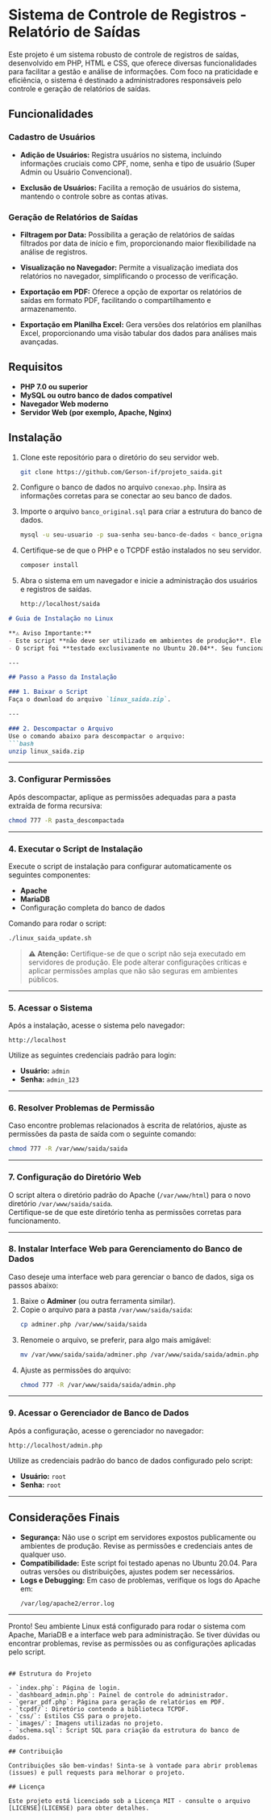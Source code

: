 # Sistema de Controle de Registros - Relatório de Saídas

Este projeto é um sistema robusto de controle de registros de saídas, desenvolvido em PHP, HTML e CSS, que oferece diversas funcionalidades para facilitar a gestão e análise de informações. Com foco na praticidade e eficiência, o sistema é destinado a administradores responsáveis pelo controle e geração de relatórios de saídas.

## Funcionalidades

### Cadastro de Usuários

- **Adição de Usuários:** Registra usuários no sistema, incluindo informações cruciais como CPF, nome, senha e tipo de usuário (Super Admin ou Usuário Convencional).

- **Exclusão de Usuários:** Facilita a remoção de usuários do sistema, mantendo o controle sobre as contas ativas.

### Geração de Relatórios de Saídas

- **Filtragem por Data:** Possibilita a geração de relatórios de saídas filtrados por data de início e fim, proporcionando maior flexibilidade na análise de registros.

- **Visualização no Navegador:** Permite a visualização imediata dos relatórios no navegador, simplificando o processo de verificação.

- **Exportação em PDF:** Oferece a opção de exportar os relatórios de saídas em formato PDF, facilitando o compartilhamento e armazenamento.

- **Exportação em Planilha Excel:** Gera versões dos relatórios em planilhas Excel, proporcionando uma visão tabular dos dados para análises mais avançadas.

## Requisitos

- **PHP 7.0 ou superior**
- **MySQL ou outro banco de dados compatível**
- **Navegador Web moderno**
- **Servidor Web (por exemplo, Apache, Nginx)**

## Instalação

1. Clone este repositório para o diretório do seu servidor web.

   ```bash
   git clone https://github.com/Gerson-if/projeto_saida.git
   ```

2. Configure o banco de dados no arquivo `conexao.php`. Insira as informações corretas para se conectar ao seu banco de dados.

3. Importe o arquivo `banco_original.sql` para criar a estrutura do banco de dados.

   ```bash
   mysql -u seu-usuario -p sua-senha seu-banco-de-dados < banco_orignal.sql
   ```

4. Certifique-se de que o PHP e o TCPDF estão instalados no seu servidor.

   ```bash
   composer install
   ```

5. Abra o sistema em um navegador e inicie a administração dos usuários e registros de saídas.

   ```bash
   http://localhost/saida
   ```
```markdown
# Guia de Instalação no Linux

**⚠️ Aviso Importante:**  
- Este script **não deve ser utilizado em ambientes de produção**. Ele foi desenvolvido para fins de testes ou ambientes de desenvolvimento. O uso em servidores de produção pode representar riscos de segurança, especialmente devido às permissões e configurações padrão aplicadas pelo script.  
- O script foi **testado exclusivamente no Ubuntu 20.04**. Seu funcionamento em outras versões ou distribuições Linux não está garantido.

---

## Passo a Passo da Instalação

### 1. Baixar o Script
Faça o download do arquivo `linux_saida.zip`.

---

### 2. Descompactar o Arquivo
Use o comando abaixo para descompactar o arquivo:  
```bash
unzip linux_saida.zip
```

---

### 3. Configurar Permissões
Após descompactar, aplique as permissões adequadas para a pasta extraída de forma recursiva:  
```bash
chmod 777 -R pasta_descompactada
```

---

### 4. Executar o Script de Instalação
Execute o script de instalação para configurar automaticamente os seguintes componentes:  
- **Apache**  
- **MariaDB**  
- Configuração completa do banco de dados  

Comando para rodar o script:  
```bash
./linux_saida_update.sh
```

> **⚠️ Atenção:** Certifique-se de que o script não seja executado em servidores de produção. Ele pode alterar configurações críticas e aplicar permissões amplas que não são seguras em ambientes públicos.

---

### 5. Acessar o Sistema
Após a instalação, acesse o sistema pelo navegador:  
```
http://localhost
```
Utilize as seguintes credenciais padrão para login:  
- **Usuário:** `admin`  
- **Senha:** `admin_123`

---

### 6. Resolver Problemas de Permissão
Caso encontre problemas relacionados à escrita de relatórios, ajuste as permissões da pasta de saída com o seguinte comando:  
```bash
chmod 777 -R /var/www/saida/saida
```

---

### 7. Configuração do Diretório Web
O script altera o diretório padrão do Apache (`/var/www/html`) para o novo diretório `/var/www/saida/saida`.  
Certifique-se de que este diretório tenha as permissões corretas para funcionamento.

---

### 8. Instalar Interface Web para Gerenciamento do Banco de Dados
Caso deseje uma interface web para gerenciar o banco de dados, siga os passos abaixo:  
1. Baixe o **Adminer** (ou outra ferramenta similar).  
2. Copie o arquivo para a pasta `/var/www/saida/saida`:  
   ```bash
   cp adminer.php /var/www/saida/saida
   ```
3. Renomeie o arquivo, se preferir, para algo mais amigável:  
   ```bash
   mv /var/www/saida/saida/adminer.php /var/www/saida/saida/admin.php
   ```
4. Ajuste as permissões do arquivo:  
   ```bash
   chmod 777 -R /var/www/saida/saida/admin.php
   ```

---

### 9. Acessar o Gerenciador de Banco de Dados
Após a configuração, acesse o gerenciador no navegador:  
```
http://localhost/admin.php
```
Utilize as credenciais padrão do banco de dados configurado pelo script:  
- **Usuário:** `root`  
- **Senha:** `root`

---

## Considerações Finais
- **Segurança:** Não use o script em servidores expostos publicamente ou ambientes de produção. Revise as permissões e credenciais antes de qualquer uso.  
- **Compatibilidade:** Este script foi testado apenas no Ubuntu 20.04. Para outras versões ou distribuições, ajustes podem ser necessários.  
- **Logs e Debugging:** Em caso de problemas, verifique os logs do Apache em:  
  ```
  /var/log/apache2/error.log
  ```

---

Pronto! Seu ambiente Linux está configurado para rodar o sistema com Apache, MariaDB e a interface web para administração. Se tiver dúvidas ou encontrar problemas, revise as permissões ou as configurações aplicadas pelo script.
```

## Estrutura do Projeto

- `index.php`: Página de login.
- `dashboard_admin.php`: Painel de controle do administrador.
- `gerar_pdf.php`: Página para geração de relatórios em PDF.
- `tcpdf/`: Diretório contendo a biblioteca TCPDF.
- `css/`: Estilos CSS para o projeto.
- `images/`: Imagens utilizadas no projeto.
- `schema.sql`: Script SQL para criação da estrutura do banco de dados.

## Contribuição

Contribuições são bem-vindas! Sinta-se à vontade para abrir problemas (issues) e pull requests para melhorar o projeto.

## Licença

Este projeto está licenciado sob a Licença MIT - consulte o arquivo [LICENSE](LICENSE) para obter detalhes. 
